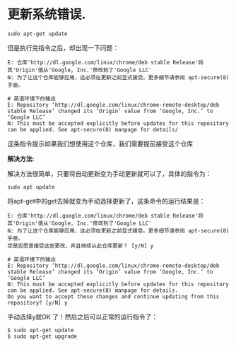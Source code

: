 # 更新系统错误.
    sudo apt-get update

但是执行完指令之后，却出现一下问题：

    E: 仓库'http://dl.google.com/linux/chrome/deb stable Release'将其'Origin'值从'Google, Inc.'修改到了'Google LLC'
    N: 为了让这个仓库能够应用，这必须在更新之前显式接受。更多细节请参阅 apt-secure(8) 手册。

    # 英语环境下的输出
    E: Repository ‘http://dl.google.com/linux/chrome-remote-desktop/deb stable Release’ changed its ‘Origin’ value from ‘Google, Inc.’ to ‘Google LLC’
    N: This must be accepted explicitly before updates for this repository can be applied. See apt-secure(8) manpage for details/

这条指令提示如果我们想使用这个仓库，我们需要提前接受这个仓库

**解决方法:**

解决方法很简单，只要将自动更新变为手动更新就可以了，具体的指令为：

    sudo apt update

将apt-get中的get去掉就变为手动选择更新了，这条命令的运行结果是：

    E: 仓库'http://dl.google.com/linux/chrome/deb stable Release'将其'Origin'值从'Google, Inc.'修改到了'Google LLC'
    N: 为了让这个仓库能够应用，这必须在更新之前显式接受。更多细节请参阅 apt-secure(8) 手册。
    您是否愿意接受这些更改，并且继续从此仓库更新？ [y/N] y

    # 英语环境下的输出
    E: Repository ‘http://dl.google.com/linux/chrome-remote-desktop/deb stable Release’ changed its ‘Origin’ value from ‘Google, Inc.’ to ‘Google LLC’
    N: This must be accepted explicitly before updates for this repository can be applied. See apt-secure(8) manpage for details.
    Do you want to accept these changes and continue updating from this repository? [y/N] y

手动选择y就OK 了！然后之后可以正常的运行指令了：

    $ sudo apt-get update
    $ sudo apt-get upgrade
